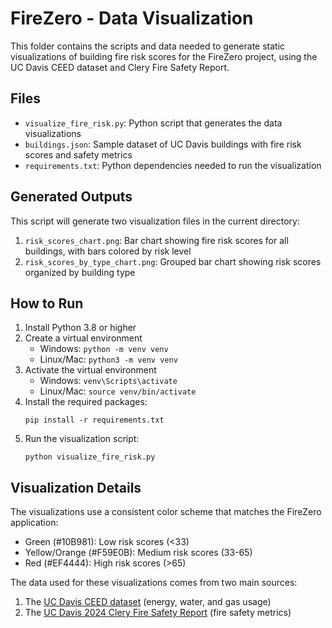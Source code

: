 # FireZero - Data Visualization

This folder contains the scripts and data needed to generate static visualizations of building fire risk scores for the FireZero project, using the UC Davis CEED dataset and Clery Fire Safety Report.

## Files

- `visualize_fire_risk.py`: Python script that generates the data visualizations
- `buildings.json`: Sample dataset of UC Davis buildings with fire risk scores and safety metrics
- `requirements.txt`: Python dependencies needed to run the visualization

## Generated Outputs

This script will generate two visualization files in the current directory:

1. `risk_scores_chart.png`: Bar chart showing fire risk scores for all buildings, with bars colored by risk level
2. `risk_scores_by_type_chart.png`: Grouped bar chart showing risk scores organized by building type

## How to Run

1. Install Python 3.8 or higher
2. Create a virtual environment
   - Windows: `python -m venv venv`
   - Linux/Mac: `python3 -m venv venv`
3. Activate the virtual environment
   - Windows: `venv\Scripts\activate`
   - Linux/Mac: `source venv/bin/activate`
4. Install the required packages:
   ```
   pip install -r requirements.txt
   ```
5. Run the visualization script:
   ```
   python visualize_fire_risk.py
   ```

## Visualization Details

The visualizations use a consistent color scheme that matches the FireZero application:
- Green (#10B981): Low risk scores (<33)
- Yellow/Orange (#F59E0B): Medium risk scores (33-65)
- Red (#EF4444): High risk scores (>65)

The data used for these visualizations comes from two main sources:
1. The [UC Davis CEED dataset](https://github.com/ucdavis/ceed) (energy, water, and gas usage)
2. The [UC Davis 2024 Clery Fire Safety Report](https://www.ucdavis.edu/clery/fire-safety-report) (fire safety metrics)